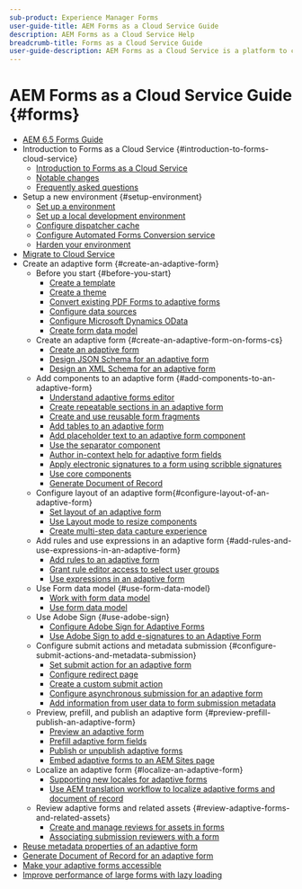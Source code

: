 ```yaml
---
sub-product: Experience Manager Forms 
user-guide-title: AEM Forms as a Cloud Service Guide
description: AEM Forms as a Cloud Service Help
breadcrumb-title: Forms as a Cloud Service Guide
user-guide-description: AEM Forms as a Cloud Service is a platform to create, manage, publish enterprise-class forms and business processes.
---
```


# AEM Forms as a Cloud Service Guide {#forms}

+ [AEM 6.5 Forms Guide](home.md)
+ Introduction to Forms as a Cloud Service {#introduction-to-forms-cloud-service}
  + [Introduction to Forms as a Cloud Service](introduction.md)
  + [Notable changes](noteable-changes.md)
  + [Frequently asked questions](faq.md)
+ Setup a new environment {#setup-environment}
  + [Set up a environment](setup-forms-cloud-service.md)
  + [Set up a local development environment](setup-local-development-environment.md)
  + [Configure dispatcher cache](configure-adaptive-forms-cache.md)
  + [Configure Automated Forms Conversion service](https://docs.adobe.com/content/help/en/aem-forms-automated-conversion-service/using/configure-service.html)
  + [Harden your environment](harden-your-forms-as-a-cloud-service-environment.md)
+ [Migrate to Cloud Service](migrate-to-forms-as-a-cloud-service.md)
+ Create an adaptive form {#create-an-adaptive-form}
  + Before you start {#before-you-start}
    + [Create a template](template-editor.md)
    + [Create a theme](themes.md)
    + [Convert existing PDF Forms to adaptive forms](https://experienceleague.adobe.com/docs/aem-forms-automated-conversion-service/using/convert-existing-forms-to-adaptive-forms.html?lang=en)
    + [Configure data sources](configure-data-sources.md)
    + [Configure Microsoft Dynamics OData](ms-dynamics-odata-configuration.md)
    + [Create form data model](create-form-data-models.md)
  + Create an adaptive form {#create-an-adaptive-form-on-forms-cs}
    + [Create an adaptive form](creating-adaptive-form.md)
    + [Design JSON Schema for an adaptive form](adaptive-form-json-schema-form-model.md)
    + [Design an XML Schema for an adaptive form](adaptive-form-xml-schema-form-model.md)
  + Add components to an adaptive form {#add-components-to-an-adaptive-form}
    + [Understand adaptive forms editor](introduction-forms-authoring.md)
    + [Create repeatable sections in an adaptive form](creating-forms-repeatable-sections.md)
    + [Create and use reusable form fragments](adaptive-form-fragments.md)
    + [Add tables to an adaptive form](adaptive-forms-tables.md)
    + [Add placeholder text to an adaptive form component](placeholder-text-in-aem-forms.md)
    + [Use the separator component](separator-component-in-adaptive-forms.md)
    + [Author in-context help for adaptive form fields](authoring-in-field-help.md)
    + [Apply electronic signatures to a form using scribble signatures](signing-forms-using-scribble.md)
    + [Use core components](https://github.com/adobe/aem-core-wcm-components)
    + [Generate Document of Record](generate-document-of-record-for-non-xfa-based-adaptive-forms.md)
  + Configure layout of an adaptive form{#configure-layout-of-an-adaptive-form}
    + [Set layout of an adaptive form](layout-capabilities-adaptive-forms.md)
    + [Use Layout mode to resize components](resize-using-layout-mode.md)
    + [Create multi-step data capture experience](introduction-form-sequence.md)
  + Add rules and use expressions in an adaptive form {#add-rules-and-use-expressions-in-an-adaptive-form}
    + [Add rules to an adaptive form](rule-editor.md)
    + [Grant rule editor access to select user groups](rule-editor-access-user-groups.md)
    + [Use expressions in an adaptive form](adaptive-form-expressions.md)
  + Use Form data model {#use-form-data-model}
    + [Work with form data model](work-with-form-data-model.md)
    + [Use form data model](work-with-form-data-model.md)
  + Use Adobe Sign {#use-adobe-sign}
    + [Configure Adobe Sign for Adaptive Forms](adobe-sign-integration-adaptive-forms.md)
    + [Use Adobe Sign to add e-signatures to an Adaptive Form](working-with-adobe-sign.md)
  + Configure submit actions and metadata submission {#configure-submit-actions-and-metadata-submission}
    + [Set submit action for an adaptive form](configuring-submit-actions.md)
    + [Configure redirect page](configuring-redirect-page.md)
    + [Create a custom submit action](custom-submit-action-form.md)
    + [Configure asynchronous submission for an adaptive form](asynchronous-submissions-adaptive-forms.md)
    + [Add information from user data to form submission metadata](form-submission-metadata.md)
  + Preview, prefill, and publish an adaptive form {#preview-prefill-publish-an-adaptive-form}
    + [Preview an adaptive form](previewing-forms.md)
    + [Prefill adaptive form fields](prepopulate-adaptive-form-fields.md)
    + [Publish or unpublish adaptive forms](publishing-unpublishing-forms.md)
    + [Embed adaptive forms to an AEM Sites page](https://github.com/adobe/aem-core-forms-components)
  + Localize an adaptive form {#localize-an-adaptive-form}
    + [Supporting new locales for adaptive forms](supporting-new-language-localization.md)
    + [Use AEM translation workflow to localize adaptive forms and document of record](using-aem-translation-workflow-to-localize-adaptive-forms.md)
  + Review adaptive forms and related assets {#review-adaptive-forms-and-related-assets}
    + [Create and manage reviews for assets in forms](create-reviews-forms.md)
    + [Associating submission reviewers with a form](adding-reviewers-form.md)
+ [Reuse metadata properties of an adaptive form](reusing-adaptive-forms.md)
+ [Generate Document of Record for an adaptive form](generate-document-of-record-for-non-xfa-based-adaptive-forms.md)
+ [Make your adaptive forms accessible](creating-accessible-adaptive-forms.md)
+ [Improve performance of large forms with lazy loading](lazy-loading-adaptive-forms.md)

